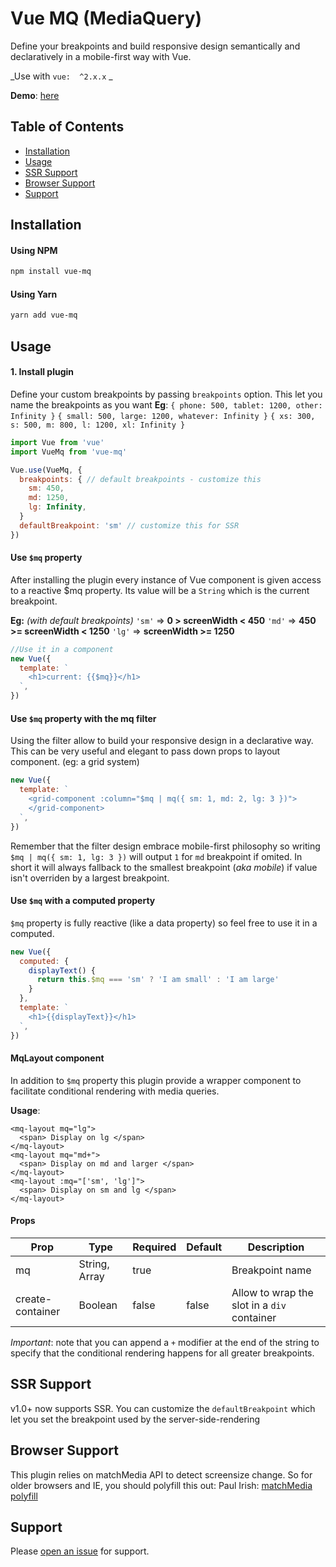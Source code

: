 # Vue MQ (MediaQuery)
Define your breakpoints and build responsive design semantically and declaratively in a mobile-first way with Vue.

_Use with `vue:  ^2.x.x`
_

**Demo**: [here](https://alexandrebonaventure.github.io/vue-mq)

## Table of Contents

- [Installation](#installation)
- [Usage](#usage)
- [SSR Support](#ssr-support)
- [Browser Support](#browser-support)
- [Support](#support)


## Installation

#### Using NPM

```sh
npm install vue-mq
```
#### Using Yarn
```sh
yarn add vue-mq
```

## Usage

#### 1. Install plugin
Define your custom breakpoints by passing `breakpoints` option. This let you name the breakpoints as you want
**Eg**:
`{ phone: 500, tablet: 1200, other: Infinity }`
`{ small: 500, large: 1200, whatever: Infinity }`
`{ xs: 300, s: 500, m: 800, l: 1200, xl: Infinity }`
```js
import Vue from 'vue'
import VueMq from 'vue-mq'

Vue.use(VueMq, {
  breakpoints: { // default breakpoints - customize this
    sm: 450,
    md: 1250,
    lg: Infinity,
  }
  defaultBreakpoint: 'sm' // customize this for SSR
})
```
#### Use `$mq` property
After installing the plugin every instance of Vue component is given access to a reactive $mq property. Its value will be a `String` which is the current breakpoint.

**Eg:** _(with default breakpoints)_
`'sm'` => **0 > screenWidth < 450**
`'md'` => **450 >= screenWidth < 1250**
`'lg'` => **screenWidth >= 1250**

```js
//Use it in a component
new Vue({
  template: `
    <h1>current: {{$mq}}</h1>
  `,
})
```

#### Use `$mq` property with the mq filter
Using the filter allow to build your responsive design in a declarative way. This can be very useful and elegant to pass down props to layout component. (eg: a grid system)

```js
new Vue({
  template: `
    <grid-component :column="$mq | mq({ sm: 1, md: 2, lg: 3 })">
    </grid-component>
  `,
})
```

Remember that the filter design embrace mobile-first philosophy so writing `$mq | mq({ sm: 1, lg: 3 })` will output `1` for `md` breakpoint if omited. In short it will always fallback to the smallest breakpoint (_aka mobile_) if value isn't overriden by a largest breakpoint.


#### Use `$mq` with a computed property
`$mq` property is fully reactive (like a data property) so feel free to use it in a computed.

```js
new Vue({
  computed: {
    displayText() {
      return this.$mq === 'sm' ? 'I am small' : 'I am large'
    }
  },
  template: `
    <h1>{{displayText}}</h1>
  `,
})
```

#### MqLayout component
In addition to `$mq` property this plugin provide a wrapper component to facilitate conditional rendering with media queries.

**Usage**:
```
<mq-layout mq="lg">
  <span> Display on lg </span>
</mq-layout>
<mq-layout mq="md+">
  <span> Display on md and larger </span>
</mq-layout>
<mq-layout :mq="['sm', 'lg']">
  <span> Display on sm and lg </span>
</mq-layout>
```
#### Props
|Prop|Type|Required|Default|Description|
|---|---|---|---|---|
|mq|String, Array|true|   |Breakpoint name|
|create-container|Boolean|false|false|Allow to wrap the slot in a `div` container|

*Important*: note that you can append a `+` modifier at the end of the string to specify that the conditional rendering happens for all greater breakpoints.

## SSR Support
v1.0+ now supports SSR. You can customize the `defaultBreakpoint` which let you set the breakpoint used by the server-side-rendering

## Browser Support
This plugin relies on matchMedia API to detect screensize change. So for older browsers and IE, you should polyfill this out:
Paul Irish: [matchMedia polyfill](https://github.com/paulirish/matchMedia.js)

## Support

Please [open an issue](https://github.com/AlexandreBonaventure/vue-mq/issues/new) for support.
